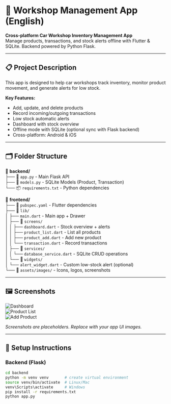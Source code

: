
# 🚗 Workshop Management App (English)

**Cross-platform Car Workshop Inventory Management App**  
Manage products, transactions, and stock alerts offline with Flutter & SQLite. Backend powered by Python Flask.

---

## 📋 Project Description

This app is designed to help car workshops track inventory, monitor product movement, and generate alerts for low stock.  

**Key Features:**
- Add, update, and delete products  
- Record incoming/outgoing transactions  
- Low stock automatic alerts  
- Dashboard with stock overview  
- Offline mode with SQLite (optional sync with Flask backend)  
- Cross-platform: Android & iOS  

---

## 🗂 Folder Structure

📁 **backend/**  
├── 📝 `app.py` - Main Flask API  
├── 📝 `models.py` - SQLite Models (Product, Transaction)  
└── 📦 `requirements.txt` - Python dependencies  

📁 **frontend/**  
├── 📝 `pubspec.yaml` - Flutter dependencies  
├── 📁 `lib/`  
│   ├── `main.dart` - Main app + Drawer  
│   ├── 📁 `screens/`  
│   │   ├── `dashboard.dart` - Stock overview + alerts  
│   │   ├── `product_list.dart` - List all products  
│   │   ├── `product_add.dart` - Add new product  
│   │   └── `transaction.dart` - Record transactions  
│   ├── 📁 `services/`  
│   │   └── `database_service.dart` - SQLite CRUD operations  
│   └── 📁 `widgets/`  
│       └── `alert_widget.dart` - Custom low-stock alert (optional)  
└── 📁 `assets/images/` - Icons, logos, screenshots  

---

## 🖼 Screenshots

![Dashboard](assets/images/dashboard.png)  
![Product List](assets/images/product_list.png)  
![Add Product](assets/images/product_add.png)  

*Screenshots are placeholders. Replace with your app UI images.*

---

## 🔧 Setup Instructions

### Backend (Flask)
```bash
cd backend
python -m venv venv       # create virtual environment
source venv/bin/activate  # Linux/Mac
venv\Scripts\activate     # Windows
pip install -r requirements.txt
python app.py
